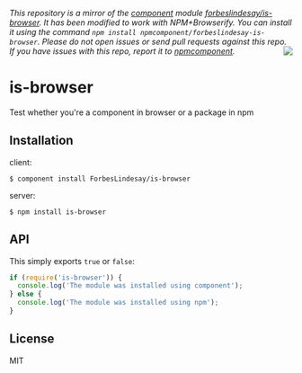 *This repository is a mirror of the [component](http://component.io) module [forbeslindesay/is-browser](http://github.com/forbeslindesay/is-browser). It has been modified to work with NPM+Browserify. You can install it using the command `npm install npmcomponent/forbeslindesay-is-browser`. Please do not open issues or send pull requests against this repo. If you have issues with this repo, report it to [npmcomponent](https://github.com/airportyh/npmcomponent).*
<img src="http://i.imgur.com/T9MsYS0.png" align="right"/>
# is-browser

  Test whether you're a component in browser or a package in npm

## Installation

  client:

    $ component install ForbesLindesay/is-browser

  server:

    $ npm install is-browser

## API

  This simply exports `true` or `false`:

```javascript
if (require('is-browser')) {
  console.log('The module was installed using component');
} else {
  console.log('The module was installed using npm');
}
```

## License

  MIT
